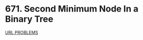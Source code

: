 # 671. Second Minimum Node In a Binary Tree
[URL PROBLEMS](https://leetcode.com/problems/second-minimum-node-in-a-binary-tree/)